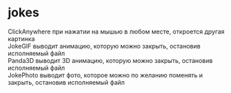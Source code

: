 # jokes

  
ClickAnywhere при нажатии на мышью в любом месте, откроется другая картинка  
JokeGIF выводит анимацию, которую можно закрыть, остановив исполняемый файл  
Panda3D выводит 3D анимацию, которую можно закрыть, остановив исполняемый файл  
JokePhoto выводит фото, которое можно по желанию поменять и закрыть, остановив исполняемый файл  
